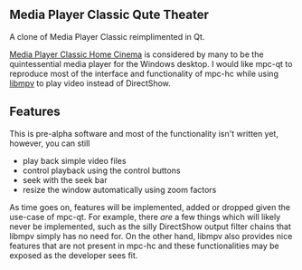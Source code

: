 ## Media Player Classic Qute Theater

A clone of Media Player Classic reimplimented in Qt.

[Media Player Classic Home Cinema] is considered by many to be the
quintessential media player for the Windows desktop.  I would like mpc-qt to
reproduce most of the interface and functionality of mpc-hc while using
[libmpv] to play video instead of DirectShow.

## Features
This is pre-alpha software and most of the functionality isn't written yet,
however, you can still
* play back simple video files
* control playback using the control buttons
* seek with the seek bar
* resize the window automatically using zoom factors

As time goes on, features will be implemented, added or dropped given the
use-case of mpc-qt.  For example, there *are* a few things which will likely
never be implemented, such as the silly DirectShow output filter chains that
libmpv simply has no need for.  On the other hand, libmpv also provides nice
features that are not present in mpc-hc and these functionalities may be
exposed as the developer sees fit.

[Media Player Classic Home Cinema]:https://mpc-hc.org/
[libmpv]:https://github.com/mpv-player/mpv
[bomi]:https://github.com/xylosper/bomi
[baka]:https://github.com/u8sand/Baka-MPlayer
